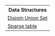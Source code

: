 <html>
<body>
<table><tr>
<th>
Data Structures
</th>
</tr>
<tr>
<td>
<a href="https://github.com/Ehab-Fawzy/Competitive-Programming/blob/master/1-%20Library/Data%20Structures/DSU%202.txt"> Disjoin Union Set</a>
</td>
</tr>
<tr>
<td>
<a href="https://github.com/Ehab-Fawzy/Competitive-Programming/blob/master/1-%20Library/Data%20Structures/Sparse%20table.txt"> Sparse table</a>
</td>
</tr>
</table>
</body>
</html>